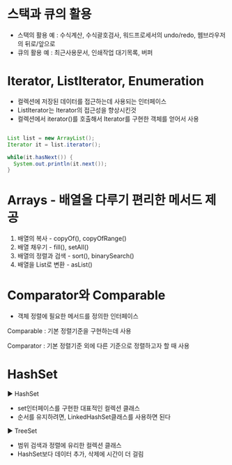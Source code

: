 # 스택과 큐의 활용

- 스택의 활용 예 : 수식계산, 수식괄호검사, 워드프로세서의 undo/redo, 웹브라우저의 뒤로/앞으로
- 큐의 활용 예 : 최근사용문서, 인쇄작업 대기목록, 버퍼

# Iterator, ListIterator, Enumeration

- 컬렉션에 저장된 데이터를 접근하는데 사용되는 인터페이스
- ListIterator는 Iterator의 접근성을 향상시킨것
- 컬렉션에서 iterator()를 호출해서 Iterator를 구현한 객체를 얻어서 사용

```java

List list = new ArrayList();
Iterator it = list.iterator();

while(it.hasNext()) {
  System.out.println(it.next());
}

```

# Arrays - 배열을 다루기 편리한 메서드 제공

1. 배열의 복사 - copyOf(), copyOfRange()
2. 배열 채우기 - fill(), setAll()
3. 배열의 정렬과 검색 - sort(), binarySearch()
4. 배열을 List로 변환 - asList()

# Comparator와 Comparable

- 객체 정렬에 필요한 메서드를 정의한 인터페이스

Comparable : 기본 정렬기준을 구현하는데 사용

Comparator : 기본 정렬기준 외에 다른 기준으로 정렬하고자 할 때 사용

# HashSet

▶ HashSet

- set인터페이스를 구현한 대표적인 컬렉션 클래스
- 순서를 유지하려면, LinkedHashSet클래스를 사용하면 된다

▶ TreeSet

- 범위 검색과 정렬에 유리한 컬렉션 클래스
- HashSet보다 데이터 추가, 삭제에 시간이 더 걸림



